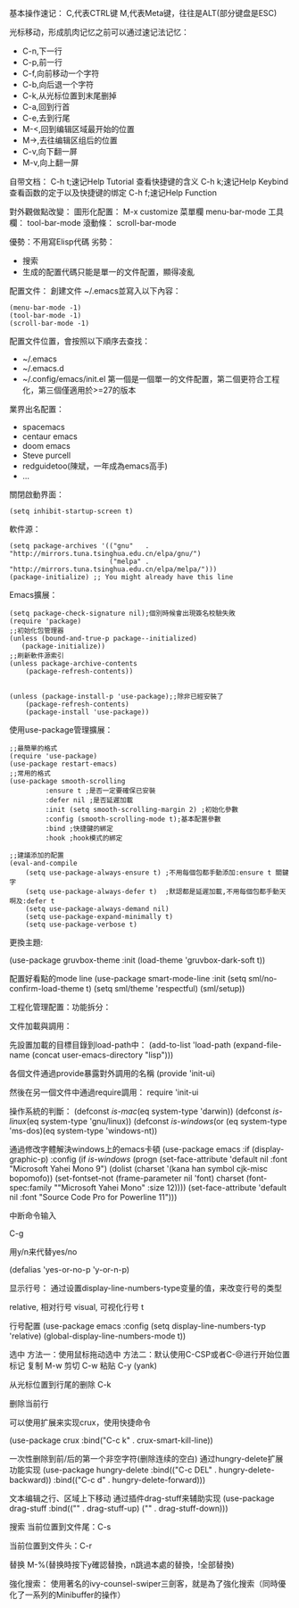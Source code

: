 基本操作速记：
C,代表CTRL键
M,代表Meta键，往往是ALT(部分键盘是ESC)

光标移动，形成肌肉记忆之前可以通过速记法记忆：

- C-n,下一行
- C-p,前一行
- C-f,向前移动一个字符
- C-b,向后退一个字符
- C-k,从光标位置到末尾删掉
- C-a,回到行首
- C-e,去到行尾
- M-<,回到编辑区域最开始的位置
- M->,去往编辑区组后的位置
- C-v,向下翻一屏
- M-v,向上翻一屏

自带文档：
C-h t;速记Help Tutorial
查看快捷键的含义
C-h k;速记Help Keybind
查看函数的定于以及快捷键的绑定
C-h f;速记Help Function

對外觀做點改變：
圖形化配置：
M-x customize
菜單欄
menu-bar-mode
工具欄：
tool-bar-mode
滾動條：
scroll-bar-mode

優勢：不用寫Elisp代碼
劣勢：
- 搜索
- 生成的配置代碼只能是單一的文件配置，顯得凌亂

配置文件：
創建文件 ~/.emacs並寫入以下內容：
```
(menu-bar-mode -1)
(tool-bar-mode -1)
(scroll-bar-mode -1)
```

配置文件位置，會按照以下順序去查找：
- ~/.emacs
- ~/.emacs.d
- ~/.config/emacs/init.el
第一個是一個單一的文件配置，第二個更符合工程化，第三個僅適用於>=27的版本

業界出名配置：
- spacemacs
- centaur emacs
- doom emacs
- Steve purcell
- redguidetoo(陳斌，一年成為emacs高手)
- ...

關閉啟動界面：
```
(setq inhibit-startup-screen t)
```

軟件源：
```
(setq package-archives '(("gnu"   . "http://mirrors.tuna.tsinghua.edu.cn/elpa/gnu/")
                         ("melpa" . "http://mirrors.tuna.tsinghua.edu.cn/elpa/melpa/")))
(package-initialize) ;; You might already have this line
```

Emacs擴展：
```
(setq package-check-signature nil);個別時候會出現簽名校驗失敗
(require 'package)
;;初始化包管理器
(unless (bound-and-true-p package--initialized)
   (package-initialize))
;;刷新軟件源索引
(unless package-archive-contents
	(package-refresh-contents))


(unless (package-install-p 'use-package);;除非已經安裝了
	(package-refresh-contents)
	(package-install 'use-package))
```

使用use-package管理擴展：

```
;;最簡單的格式
(require 'use-package)
(use-package restart-emacs)
;;常用的格式
(use-package smooth-scrolling
	     :ensure t ;是否一定要確保已安裝
	     :defer nil ;是否延遲加載
	     :init (setq smooth-scrolling-margin 2) ;初始化參數
	     :config (smooth-scrolling-mode t);基本配置參數
	     :bind ;快捷鍵的綁定
	     :hook ;hook模式的綁定

;;建議添加的配置
(eval-and-compile
	(setq use-package-always-ensure t) ;不用每個包都手動添加:ensure t 關鍵字
	(setq use-package-always-defer t)  ;默認都是延遲加載,不用每個包都手動天啊及:defer t
	(setq use-package-always-demand nil)
	(setq use-package-expand-minimally t)
	(setq use-package-verbose t)
```

更換主題:

(use-package gruvbox-theme
	     :init (load-theme 'gruvbox-dark-soft t))

配置好看點的mode line
(use-package smart-mode-line
	     :init
	     (setq sml/no-confirm-load-theme t)
	     (setq sml/theme 'respectful)
	     (sml/setup))

工程化管理配置：功能拆分：

文件加載與調用：

先設置加載的目標目錄到load-path中：
(add-to-list 'load-path (expand-file-name (concat user-emacs-directory "lisp")))

各個文件通過provide暴露對外調用的名稱
(provide 'init-ui)

然後在另一個文件中通過require調用：
require 'init-ui

操作系統的判斷：
(defconst *is-mac*(eq system-type 'darwin))
(defconst *is-linux*(eq system-type 'gnu/linux))
(defconst *is-windows*(or (eq system-type 'ms-dos)(eq system-type 'windows-nt))


通過修改字體解決windows上的emacs卡頓
(use-package emacs
	     :if (display-graphic-p)
	     :config
	     (if *is-windows*
	     (progn
	     (set-face-attribute 'default nil :font "Microsoft Yahei Mono 9")
	     (dolist (charset '(kana han symbol cjk-misc bopomofo))
	     	     (set-fontset-not (frame-parameter nil 'font)
		     		       charset (font-spec:family ""Microsoft Yahei Mono" :size 12))))
	     (set-face-attribute 'default nil :font "Source Code Pro for Powerline 11")))


中断命令输入

C-g

用y/n来代替yes/no

(defalias 'yes-or-no-p 'y-or-n-p)

显示行号：
通过设置display-line-numbers-type变量的值，来改变行号的类型

relative, 相对行号
visual, 可视化行号
t

行号配置
(use-package emacs
	     :config
	     (setq display-line-numbers-typ 'relative)
	     (global-display-line-numbers-mode t))

选中
方法一：使用鼠标拖动选中
方法二：默认使用C-CSP或者C-@进行开始位置标记
复制
M-w
剪切
C-w
粘贴
C-y (yank)

从光标位置到行尾的删除
C-k

删除当前行

可以使用扩展来实现crux，使用快捷命令

(use-package crux
	     :bind("C-c k" . crux-smart-kill-line))

一次性删除到前/后的第一个非空字符(删除连续的空白)
通过hungry-delete扩展功能实现
(use-package hungry-delete
	     :bind(("C-c DEL" . hungry-delete-backward))
	     :bind(("C-c d" . hungry-delete-forward)))

文本编辑之行、区域上下移动
通过插件drag-stuff来辅助实现
(use-package drag-stuff
	     :bind(("<M-up>" . drag-stuff-up)
	     	   ("<M-down>" . drag-stuff-down)))

搜索
当前位置到文件尾：C-s

当前位置到文件头：C-r

替换 M-%(替换時按下y確認替換，n跳過本處的替換，!全部替換)

強化搜索：
使用著名的ivy-counsel-swiper三劍客，就是為了強化搜索（同時優化了一系列的Minibuffer的操作）

